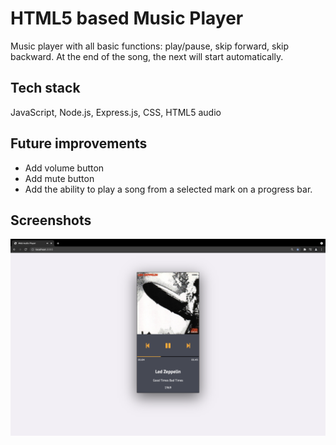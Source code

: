 # HTML5 based Music Player

Music player with all basic functions: play/pause, skip forward, skip backward. At the end of the song, the next will start automatically.

## Tech stack

JavaScript, Node.js, Express.js, CSS, HTML5 audio

## Future improvements

- Add volume button
- Add mute button
- Add the ability to play a song from a selected mark on a progress bar.

## Screenshots

![look at this](https://github.com/Griunvald/web-audio-player/blob/main/public/images/player.png)
